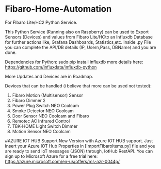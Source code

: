 # Fibaro-Home-Automation
For FIbaro Lite/HC2 Python Service.

This Python Service (Running also on Raspberry) can be used to Export Sensors (Devices) and values
 from Fibaro Lite/HCto an Influxdb Database for further actions  like, Grafana Dashboards, Statistics,etc.
Inside .py File you can complete the API/DB details (IP, Usern,Pass, DBName) and you are done.

Dependencies for Python:
  sudo pip install influxdb
  more details here: https://github.com/influxdata/influxdb-python

More Updates and Devices are in Roadmap.

Devices that can be handled (i believe that more can be used not tested):
  1.  Fibaro Motion (Multisensor) Sensor
  2.  Fibaro Dimmer 2
  3.  Power Plug Switch NEO Coolcam
  4.  Smoke Detector NEO Coolcam
  5.  Door Sensor NEO Coolcam and Fibaro
  6.  Remotec AC Infrared Control
  7. TBK-HOME Light Switch Dimmer
  8. Motion Sensor NEO Coolcam

#AZURE IOT HUB Support
New Version with Azure IOT HUB support.
Just insert your Azure IOT Hub Properties in [ImportFibaroItems.py] file and you are ready to send 
IoT messages (JSON) through, IotHub RestAPI.
You can sign up to Microsoft Azure for a free trial  here: https://azure.microsoft.com/en-us/offers/ms-azr-0044p/ 


